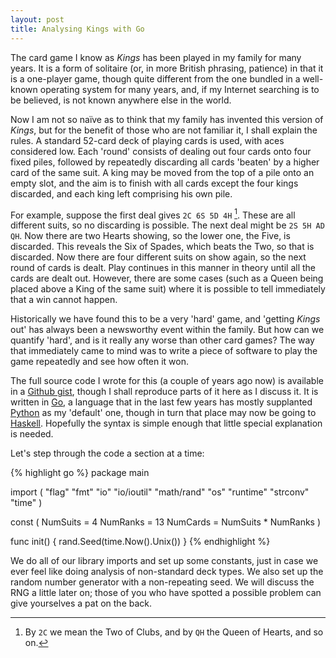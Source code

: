 ```yaml
---
layout: post
title: Analysing Kings with Go
---
```


The card game I know as *Kings* has been played in my family for
many years. It is a form of solitaire (or, in more British phrasing,
patience) in that it is a one-player game, though quite different from
the one bundled in a well-known operating system for many years, and,
if my Internet searching is to be believed, is not known anywhere else
in the world.

Now I am not so naïve as to think that my family has invented this
version of *Kings*, but for the benefit of those who are not familiar
it, I shall explain the rules. A standard 52-card deck of playing cards
is used, with aces considered low. Each 'round' consists of dealing out
four cards onto four fixed piles, followed by repeatedly discarding all
cards 'beaten' by a higher card of the same suit. A king may be moved
from the top of a pile onto an empty slot, and the aim is to finish with
all cards except the four kings discarded, and each king left comprising
his own pile.

For example, suppose the first deal gives `2C 6S 5D 4H`
[^card-shorthand]. These are all different suits, so no discarding
is possible. The next deal might be `2S 5H AD QH`. Now there are two
Hearts showing, so the lower one, the Five, is discarded. This reveals
the Six of Spades, which beats the Two, so that is discarded. Now there
are four different suits on show again, so the next round of cards is
dealt. Play continues in this manner in theory until all the cards are
dealt out. However, there are some cases (such as a Queen being placed
above a King of the same suit) where it is possible to tell immediately
that a win cannot happen.



Historically we have found this to be a very 'hard' game, and 'getting
*Kings* out' has always been a newsworthy event within the family. But
how can we quantify 'hard', and is it really any worse than other card
games? The way that immediately came to mind was to write a piece of
software to play the game repeatedly and see how often it won.

The full source code I wrote for this (a couple of years ago now)
is available in a [Github gist][gist], though I shall reproduce parts
of it here as I discuss it. It is written in [Go], a language that in
the last few years has mostly supplanted [Python] as my 'default' one,
though in turn that place may now be going to [Haskell]. Hopefully the
syntax is simple enough that little special explanation is needed.

Let's step through the code a section at a time:

{% highlight go %}
package main

import (
	"flag"
	"fmt"
	"io"
	"io/ioutil"
	"math/rand"
	"os"
	"runtime"
	"strconv"
	"time"
)

const (
	NumSuits = 4
	NumRanks = 13
	NumCards = NumSuits * NumRanks
)

func init() { rand.Seed(time.Now().Unix()) }
{% endhighlight %}

We do all of our library imports and set up some constants, just in
case we ever feel like doing analysis of non-standard deck types. We
also set up the random number generator with a non-repeating seed. We
will discuss the RNG a little later on; those of you who have spotted
a possible problem can give yourselves a pat on the back.


[^card-shorthand]:
    By `2C` we mean the Two of Clubs, and by `QH` the Queen of Hearts,
    and so on.

[gist]: https://gist.github.com/jshholland/3659087
[Go]: http://golang.org/
[Python]: https://www.python.org/
[Haskell]: http://www.haskell.org/haskellwiki/Haskell
